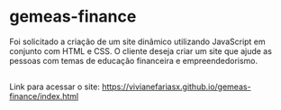 # gemeas-finance
Foi solicitado a criação de um site dinâmico utilizando JavaScript em conjunto com HTML e CSS. O cliente deseja criar um site que ajude as pessoas com temas de educação financeira e empreendedorismo.

##
Link para acessar o site:
https://vivianefariasx.github.io/gemeas-finance/index.html

